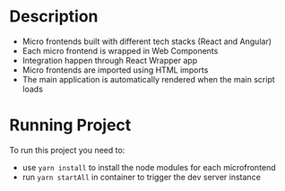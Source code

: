 # Description
* Micro frontends built with different tech stacks (React and Angular)
* Each micro frontend is wrapped in Web Components
* Integration happen through React Wrapper app
* Micro frontends are imported using HTML imports
* The main application is automatically rendered when the main script loads

# Running Project
To run this project you need to:
* use `yarn install` to install the node modules for each microfrontend
* run `yarn startAll` in container to trigger the dev server instance